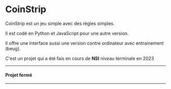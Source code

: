 # CoinStrip

CoinStrip est un jeu simple avec des règles simples.

Il est codé en Python et JavaScript pour une autre version.

Il offre une interface aussi une version contre ordinateur avec entrainement (beug).


C'est un projet qui a été fais en cours de **NSI** niveau terminale en 2023

---
#### Projet fermé
---
